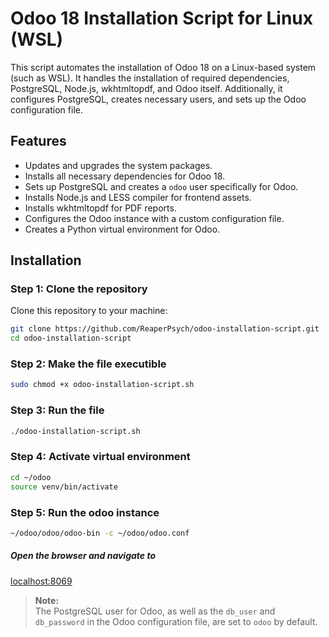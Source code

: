 # Odoo 18 Installation Script for Linux (WSL)

This script automates the installation of Odoo 18 on a Linux-based system (such as WSL). It handles the installation of required dependencies, PostgreSQL, Node.js, wkhtmltopdf, and Odoo itself. Additionally, it configures PostgreSQL, creates necessary users, and sets up the Odoo configuration file.


## Features

- Updates and upgrades the system packages.
- Installs all necessary dependencies for Odoo 18.
- Sets up PostgreSQL and creates a `odoo` user specifically for Odoo.
- Installs Node.js and LESS compiler for frontend assets.
- Installs wkhtmltopdf for PDF reports.
- Configures the Odoo instance with a custom configuration file.
- Creates a Python virtual environment for Odoo.

## Installation

### Step 1: Clone the repository

Clone this repository to your machine:
```bash
git clone https://github.com/ReaperPsych/odoo-installation-script.git
cd odoo-installation-script
```

### Step 2: Make the file executible
```bash
sudo chmod +x odoo-installation-script.sh
```

### Step 3: Run the file
```bash
./odoo-installation-script.sh
```

### Step 4: Activate virtual environment
```bash
cd ~/odoo
source venv/bin/activate
```

### Step 5: Run the odoo instance
```bash
~/odoo/odoo/odoo-bin -c ~/odoo/odoo.conf
```

##### Open the browser and navigate to 
[localhost:8069](localhost:8069)


> **Note:**  
> The PostgreSQL user for Odoo, as well as the `db_user` and `db_password` in the Odoo configuration file, are set to `odoo` by default.
